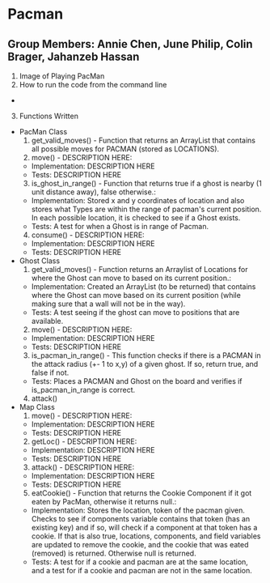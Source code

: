 
# Pacman

## Group Members: Annie Chen, June Philip, Colin Brager, Jahanzeb Hassan

1. Image of Playing PacMan
2. How to run the code from the command line
  - 
3. Functions Written
  - PacMan Class
    1. get_valid_moves() - Function that returns an ArrayList that contains all possible moves for PACMAN (stored as LOCATIONS).
    2. move() - DESCRIPTION HERE:
      - Implementation: DESCRIPTION HERE
      - Tests: DESCRIPTION HERE
    3. is_ghost_in_range() - Function that returns true if a ghost is nearby (1 unit distance away), false otherwise.:
      - Implementation: Stored x and y coordinates of location and also stores what Types are within the range of pacman's current position. In each possible location, it is checked to see if a Ghost exists. 
      - Tests: A test for when a Ghost is in range of Pacman.
    4. consume() - DESCRIPTION HERE:
      - Implementation: DESCRIPTION HERE
      - Tests: DESCRIPTION HERE
  - Ghost Class
    1. get_valid_moves() - Function returns an Arraylist of Locations for where the Ghost can move to based on its current position.:
      - Implementation: Created an ArrayList (to be returned) that contains where the Ghost can move based on its current position (while making sure that a wall will not be in the way).
      - Tests: A test seeing if the ghost can move to positions that are available.
    2. move() - DESCRIPTION HERE:
      - Implementation: DESCRIPTION HERE
      - Tests: DESCRIPTION HERE
    3. is_pacman_in_range() - This function checks if there is a PACMAN in the attack radius (+- 1 to x,y) of a given ghost. If so, return true, and false if not.
      - Tests: Places a PACMAN and Ghost on the board and verifies if is_pacman_in_range is correct.
    4. attack()
  - Map Class
    1. move() - DESCRIPTION HERE:
      - Implementation: DESCRIPTION HERE
      - Tests: DESCRIPTION HERE
    2. getLoc() - DESCRIPTION HERE:
      - Implementation: DESCRIPTION HERE
      - Tests: DESCRIPTION HERE
    3. attack() - DESCRIPTION HERE:
      - Implementation: DESCRIPTION HERE
      - Tests: DESCRIPTION HERE
    5. eatCookie() - Function that returns the Cookie Component if it got eaten by PacMan, otherwise it returns null.:
      - Implementation: Stores the location, token of the pacman given. Checks to see if components variable contains that token (has an existing key) and if so, will check if a component at that token has a cookie. If that is also true, locations, components, and field variables are updated to remove the cookie, and the cookie that was eated (removed) is returned. Otherwise null is returned. 
      - Tests: A test for if a cookie and pacman are at the same location, and a test for if a cookie and pacman are not in the same location.
